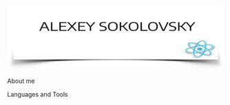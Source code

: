 ![Header](https://github.com/AlexeySokolovsky/AlexeySokolovsky/blob/main/assets/githeader.png)

About me

Languages and Tools
